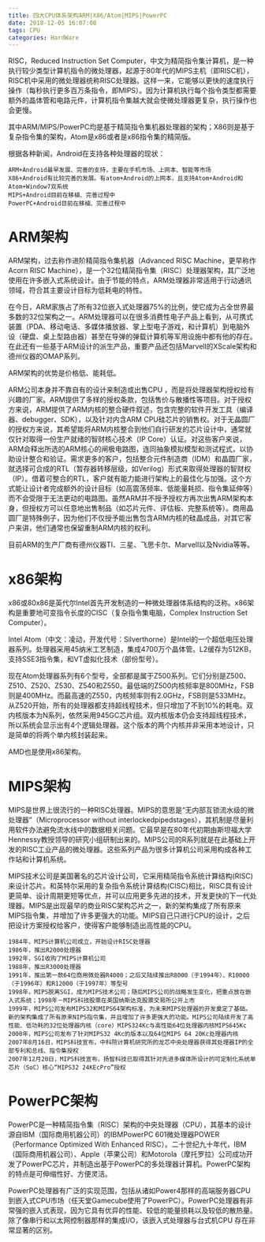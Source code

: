 ```yaml
---
title: 四大CPU体系架构ARM|X86/Atom|MIPS|PowerPC
date: 2018-12-05 16:07:08
tags: CPU
categories: HardWare
---
```


RISC，Reduced Instruction Set Computer，中文为精简指令集计算机，是一种执行较少类型计算机指令的微处理器，起源于80年代的MIPS主机（即RISC机），RISC机中采用的微处理器统称RISC处理器。这样一来，它能够以更快的速度执行操作（每秒执行更多百万条指令，即MIPS）。因为计算机执行每个指令类型都需要额外的晶体管和电路元件，计算机指令集越大就会使微处理器更复杂，执行操作也会更慢。　

其中ARM/MIPS/PowerPC均是基于精简指令集机器处理器的架构；X86则是基于复杂指令集的架构，Atom是x86或者是x86指令集的精简版。

根据各种新闻，Android在支持各种处理器的现状：

    ARM+Android最早发展、完善的支持，主要在手机市场、上网本、智能等市场
    X86+Android有比较完善的发展。有atom+Android的上网本，且支持Atom+Android和Atom+Window7双系统
    MIPS+Android目前在移植、完善过程中
    PowerPC+Android目前在移植、完善过程中

# ARM架构

ARM架构，过去称作进阶精简指令集机器（Advanced RISC Machine，更早称作Acorn RISC Machine），是一个32位精简指令集（RISC）处理器架构，其广泛地使用在许多嵌入式系统设计。由于节能的特点，ARM处理器非常适用于行动通讯领域，符合其主要设计目标为低耗电的特性。

在今日，ARM家族占了所有32位嵌入式处理器75%的比例，使它成为占全世界最多数的32位架构之一。ARM处理器可以在很多消费性电子产品上看到，从可携式装置（PDA、移动电话、多媒体播放器、掌上型电子游戏，和计算机）到电脑外设（硬盘、桌上型路由器）甚至在导弹的弹载计算机等军用设施中都有他的存在。在此还有一些基于ARM设计的派生产品，重要产品还包括Marvell的XScale架构和德州仪器的OMAP系列。

ARM架构的优势是价格低、能耗低。

ARM公司本身并不靠自有的设计来制造或出售CPU ，而是将处理器架构授权给有兴趣的厂家。ARM提供了多样的授权条款，包括售价与散播性等项目。对于授权方来说，ARM提供了ARM内核的整合硬件叙述，包含完整的软件开发工具（编译器、debugger、SDK），以及针对内含ARM CPU硅芯片的销售权。对于无晶圆厂的授权方来说，其希望能将ARM内核整合到他们自行研发的芯片设计中，通常就仅针对取得一份生产就绪的智财核心技术（IP Core）认证。对这些客户来说，ARM会释出所选的ARM核心的闸极电路图，连同抽象模拟模型和测试程式，以协助设计整合和验证。需求更多的客户，包括整合元件制造商（IDM）和晶圆厂家，就选择可合成的RTL（暂存器转移层级，如Verilog）形式来取得处理器的智财权（IP）。借着可整合的RTL，客户就有能力能进行架构上的最佳化与加强。这个方式能让设计者完成额外的设计目标（如高震荡频率、低能量耗损、指令集延伸等）而不会受限于无法更动的电路图。虽然ARM并不授予授权方再次出售ARM架构本身，但授权方可以任意地出售制品（如芯片元件、评估板、完整系统等）。商用晶圆厂是特殊例子，因为他们不仅授予能出售包含ARM内核的硅晶成品，对其它客户来讲，他们通常也保留重制ARM内核的权利。

目前ARM的生产厂商有德州仪器TI、三星、飞思卡尔、Marvell以及Nvidia等等。

# x86架构

x86或80x86是英代尔Intel首先开发制造的一种微处理器体系结构的泛称。x86架构是重要地可变指令长度的CISC（复杂指令集电脑，Complex Instruction Set Computer）。

Intel Atom（中文：凌动，开发代号：Silverthorne）是Intel的一个超低电压处理器系列。处理器采用45纳米工艺制造，集成4700万个晶体管。L2缓存为512KB，支持SSE3指令集，和VT虚拟化技术（部份型号）。

现在Atom处理器系列有6个型号，全部都是属于Z500系列。它们分别是Z500、Z510、Z520、Z530、Z540和Z550。最低端的Z500内核频率是800MHz，FSB则是400MHz。而最高速的Z550，内核频率则有2.0GHz，FSB则是533MHz。从Z520开始，所有的处理器都支持超线程技术，但只增加了不到10%的耗电。双内核版本为N系列，依然采用945GC芯片组。双内核版本仍会支持超线程技术，所以系统会显示出有4个逻辑处理器。这个版本的两个内核并非采用本地设计，只是简单的将两个单内核封装起来。

AMD也是使用x86架构。

# MIPS架构

MIPS是世界上很流行的一种RISC处理器。MIPS的意思是“无内部互锁流水级的微处理器”（Microprocessor without interlockedpipedstages），其机制是尽量利用软件办法避免流水线中的数据相关问题。它最早是在80年代初期由斯坦福大学Hennessy教授领导的研究小组研制出来的。MIPS公司的R系列就是在此基础上开发的RISC工业产品的微处理器。这些系列产品为很多计算机公司采用构成各种工作站和计算机系统。

MIPS技术公司是美国著名的芯片设计公司，它采用精简指令系统计算结构(RISC)来设计芯片。和英特尔采用的复杂指令系统计算结构(CISC)相比，RISC具有设计更简单、设计周期更短等优点，并可以应用更多先进的技术，开发更快的下一代处理器。MIPS是出现最早的商业RISC架构芯片之一，新的架构集成了所有原来MIPS指令集，并增加了许多更强大的功能。MIPS自己只进行CPU的设计，之后把设计方案授权给客户，使得客户能够制造出高性能的CPU。

    1984年，MIPS计算机公司成立，开始设计RISC处理器
    1986年，推出R2000处理器
    1992年，SGI收购了MIPS计算机公司
    1988年，推出R3000处理器
    1991年，推出第一款64位商用微处器R4000；之后又陆续推出R8000（于1994年）、R10000（于1996年）和R12000（于1997年）等型号
    1998年，MIPS脱离SGI，成为MIPS技术公司；随后MIPS公司的战略发生变化，把重点放在嵌入式系统；1998年－MIPS科技股票在美国纳斯达克股票交易所公开上市
    1999年，MIPS公司发布MIPS32和MIPS64架构标准，为未来MIPS处理器的开发奠定了基础。新的架构集成了所有原来NIPS指令集，并且增加了许多更强大的功能。MIPS公司陆续开发了高性能、低功耗的32位处理器内核（core）MIPS324Kc与高性能64位处理器内核MIPS645Kc
    2000年，MIPS公司发布了针对MIPS32 4Kc的版本以及64位MIPS 64 20Kc处理器内核
    2007年8月16日，MIPS科技宣布，中科院计算机研究所的龙芯中央处理器获得其处理器IP的全部专利和总线、指令集授权
    2007年12月20日，MIPS科技宣布，扬智科技已取得其针对先进多媒体所设计的可定制化系统单芯片（SoC）核心“MIPS32 24KEcPro”授权

# PowerPC架构

PowerPC是一种精简指令集（RISC）架构的中央处理器（CPU），其基本的设计源自IBM（国际商用机器公司）的IBMPowerPC 601微处理器POWER（Performance Optimized With Enhanced RISC）。二十世纪九十年代，IBM（国际商用机器公司）、Apple（苹果公司）和Motorola（摩托罗拉）公司成功开发了PowerPC芯片，并制造出基于PowerPC的多处理器计算机。PowerPC架构的特点是可伸缩性好、方便灵活。

PowerPC处理器有广泛的实现范围，包括从诸如Power4那样的高端服务器CPU到嵌入式CPU市场（任天堂Gamecube使用了PowerPC）。PowerPC处理器有非常强的嵌入式表现，因为它具有优异的性能、较低的能量损耗以及较低的散热量。除了像串行和以太网控制器那样的集成I/O，该嵌入式处理器与台式机CPU 存在非常显著的区别。
